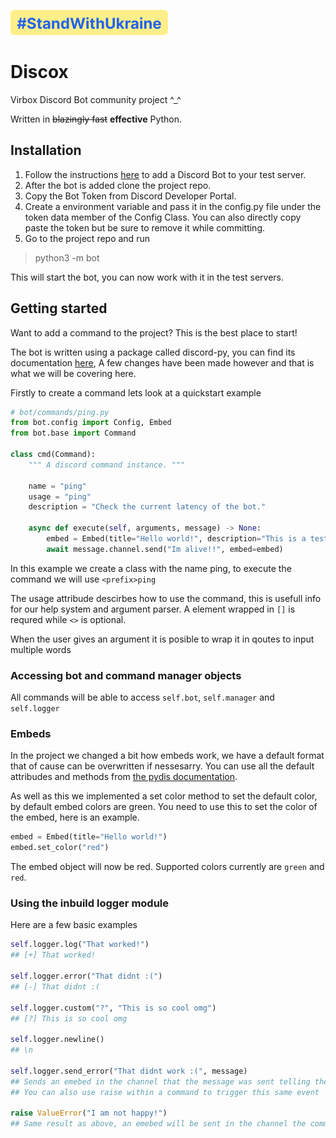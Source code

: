 [![Stand With Ukraine](https://raw.githubusercontent.com/vshymanskyy/StandWithUkraine/main/badges/StandWithUkraine.svg)](https://stand-with-ukraine.pp.ua)

# Discox
Virbox Discord Bot community project ^\_^

Written in ~~blazingly fast~~ **effective** Python.

## Installation

1. Follow the instructions [here](https://discordpy.readthedocs.io/en/stable/discord.html) to add a Discord Bot to your test server.
2. After the bot is added clone the project repo.
3. Copy the Bot Token from Discord Developer Portal.
5. Create a environment variable and pass it in the config.py file under the token data member of the Config Class. You can also directly copy paste the token but be sure to remove it while committing. 
6. Go to the project repo and run
  > python3 -m bot


This will start the bot, you can now work with it in the test servers.

## Getting started

Want to add a command to the project? This is the best place to start!

The bot is written using a package called discord-py, you can find its documentation [here](https://discordpy.readthedocs.io/en/stable/api.html), A few changes have been made however and that is what we will be covering here.

Firstly to create a command lets look at a quickstart example

```py
# bot/commands/ping.py
from bot.config import Config, Embed
from bot.base import Command

class cmd(Command):
    """ A discord command instance. """

    name = "ping"
    usage = "ping"
    description = "Check the current latency of the bot."

    async def execute(self, arguments, message) -> None:
        embed = Embed(title="Hello world!", description="This is a test embed")
        await message.channel.send("Im alive!!", embed=embed)
```
In this example we create a class with the name ping, to execute the command we will use `<prefix>ping`

The usage attribude descirbes how to use the command, this is usefull info for our help system and argument parser. A element wrapped in `[]` is requred while `<>` is optional.

When the user gives an argument it is posible to wrap it in qoutes to input multiple words

### Accessing bot and command manager objects

All commands will be able to access `self.bot`, `self.manager` and `self.logger`

### Embeds

In the project we changed a bit how embeds work, we have a default format that of cause can be overwritten if nessesarry. You can use all the default attribudes and methods from [the pydis documentation](https://discordpy.readthedocs.io/en/stable/api.html?highlight=embed#discord.Embed).

As well as this we implemented a set color method to set the default color, by default embed colors are green. You need to use this to set the color of the embed, here is an example.

```py
embed = Embed(title="Hello world!")
embed.set_color("red")
```

The embed object will now be red. Supported colors currently are `green` and `red`.

### Using the inbuild logger module

Here are a few basic examples

```py
self.logger.log("That worked!")
## [+] That worked!

self.logger.error("That didnt :(")
## [-] That didnt :(

self.logger.custom("?", "This is so cool omg")
## [?] This is so cool omg

self.logger.newline()
## \n

self.logger.send_error("That didnt work :(", message)
## Sends an emebed in the channel that the message was sent telling the user there was an error
## You can also use raise within a command to trigger this same event

raise ValueError("I am not happy!")
## Same result as above, an emebed will be sent in the channel the command was triggered
```
